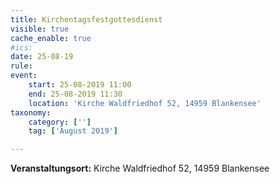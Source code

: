 ```yaml
---
title: Kirchentagsfestgottesdienst
visible: true
cache_enable: true
#ics: 
date: 25-08-19
rule: 
event:
	start: 25-08-2019 11:00
	end: 25-08-2019 11:30
	location: 'Kirche Waldfriedhof 52, 14959 Blankensee'
taxonomy:
	category: ['']
	tag: ['August 2019']

---
```




**Veranstaltungsort:** Kirche Waldfriedhof 52, 14959 Blankensee

